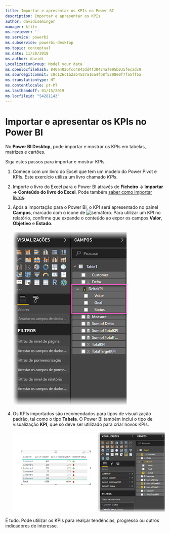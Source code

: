 ```yaml
---
title: Importar e apresentar os KPIs no Power BI
description: Importar e apresentar os KPIs
author: davidiseminger
manager: kfile
ms.reviewer: ''
ms.service: powerbi
ms.subservice: powerbi-desktop
ms.topic: conceptual
ms.date: 11/28/2018
ms.author: davidi
LocalizationGroup: Model your data
ms.openlocfilehash: 840a4026fcc4843dd4f30424afe95b035fecadc9
ms.sourcegitcommit: c8c126c1b2ab4527a16a4fb8f5208e0f7fa5ff5a
ms.translationtype: HT
ms.contentlocale: pt-PT
ms.lasthandoff: 01/15/2019
ms.locfileid: "54281143"
---
```

# <a name="import-and-display-kpis-in-power-bi"></a>Importar e apresentar os KPIs no Power BI
No **Power BI Desktop**, pode importar e mostrar os KPIs em tabelas, matrizes e cartões.

Siga estes passos para importar e mostrar KPIs.

1. Comece com um livro do Excel que tem um modelo do Power Pivot e KPIs. Este exercício utiliza um livro chamado *KPIs*.

1. Importe o livro do Excel para o Power BI através de **Ficheiro -> Importar -> Conteúdo do livro do Excel**. Pode também [saber como importar livros](desktop-import-excel-workbooks.md). 

1. Após a importação para o Power BI, o KPI será apresentado no painel **Campos**, marcado com o ícone de ![semáforo](media/desktop-import-and-display-kpis/traffic.png). Para utilizar um KPI no relatório, confirme que expande o conteúdo ao expor os campos **Valor**, **Objetivo** e **Estado**.

    ![](media/desktop-import-and-display-kpis/desktoppreviewfeatureon2.png)

1. Os KPIs importados são recomendados para tipos de visualização padrão, tal como o tipo **Tabela**. O Power BI também inclui o tipo de visualização **KPI**, que só deve ser utilizado para criar novos KPIs.
   
    ![](media/desktop-import-and-display-kpis/desktoppreviewfeatureon3.png)

É tudo. Pode utilizar os KPIs para realçar tendências, progresso ou outros indicadores de interesse.
